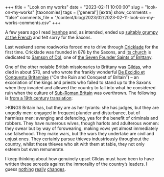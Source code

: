+++
title = "Look on my works"
date = "2023-02-11 10:00:00"
slug = "look-on-my-works"
[taxonomies]
tags = ['general']
[extra]
show_comments = "false"
comments_file = "/content/blog/2023/02/2023-02-11-look-on-my-works-comments.csv"
+++

A few years ago I read [Ivanhoe](https://en.wikipedia.org/wiki/Ivanhoe) and, as intended, ended up [suitably grumpy at the French](https://en.wikipedia.org/wiki/Norman_Conquest) and felt sorry for the Saxons.

Last weekend some roadworks forced me to drive through [Cricklade](https://en.wikipedia.org/wiki/Cricklade) for the first time. Cricklade was founded in 878 by the Saxons, and [its church](https://en.wikipedia.org/wiki/St_Sampson%27s_Church,_Cricklade) is dedicated to [Samson of Dol](https://en.wikipedia.org/wiki/Samson_of_Dol), one of [the Seven Founder Saints of Brittany](https://en.wikipedia.org/wiki/Brittany#Religion).

One of the other notable British missionaries to Brittany was [Gildas](https://en.wikipedia.org/wiki/Gildas), who died in about 570, and who wrote the frankly wonderful [De Excidio et Conquestu Britanniae](https://en.wikipedia.org/wiki/De_Excidio_et_Conquestu_Britanniae) (“On the Ruin and Conquest of Britain”) – an excoriation of the kings and priests who failed to stand up to the Saxons when they invaded and allowed the country to fall into what he considered ruin when the culture of [Sub-Roman Britain](https://en.wikipedia.org/wiki/Sub-Roman_Britain) was overthrown. The following is [from a 19th century translation](https://www.roman-britain.co.uk/classical-references/gildas-on-the-ruin-and-conquest-of-britain-de-excidio-et-conquestu-britanniae/#1-chapter-3-description-of-britain):

&gt;KINGS Britain has, but they are as her tyrants: she has judges, but they are ungodly men: engaged in frequent plunder and disturbance, but of harmless men: avenging and defending, yea for the benefit of criminals and robbers. They have numerous wives, though harlots and adulterous women: they swear but by way of forswearing, making vows yet almost immediately use falsehood. They make wars, but the wars they undertake are civil and unjust ones. They certainly pursue thieves industriously throughout the country, whilst those thieves who sit with them at table, they not only esteem but even remunerate.

I keep thinking about how genuinely upset GIldas must have been to have written these screeds against the immorality of the country’s leaders. I guess [nothing](https://blogs.sussex.ac.uk/centre-for-the-study-of-corruption/2023/02/08/the-uk-governments-corruption-problem/) [really](https://uk.news.yahoo.com/boris-johnson-was-immoral-unfocused-and-worst-pm-ive-known-john-bercow-says-134032642.html) [changes](https://mondediplo.com/2022/10/02britain).

